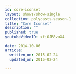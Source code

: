 ```yaml
---
id: core-iconset
layout: shows/show-single
collection: polycasts-season-1
title: "Core Iconset"
description: ""
published: true
youtubeVideoID: xfiOJP8vuX4

date: 2014-10-06
article:
  written_on: 2015-02-24
  updated_on: 2015-02-24

---
```


